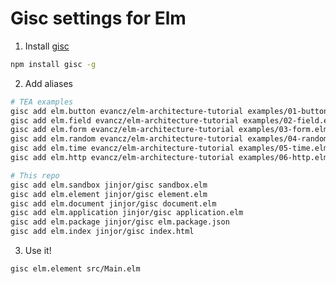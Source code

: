 # Gisc settings for Elm

1. Install [gisc](https://www.npmjs.com/package/gisc)

```bash
npm install gisc -g
```

2. Add aliases

```bash
# TEA examples
gisc add elm.button evancz/elm-architecture-tutorial examples/01-button.elm
gisc add elm.field evancz/elm-architecture-tutorial examples/02-field.elm
gisc add elm.form evancz/elm-architecture-tutorial examples/03-form.elm
gisc add elm.random evancz/elm-architecture-tutorial examples/04-random.elm
gisc add elm.time evancz/elm-architecture-tutorial examples/05-time.elm
gisc add elm.http evancz/elm-architecture-tutorial examples/06-http.elm

# This repo
gisc add elm.sandbox jinjor/gisc sandbox.elm
gisc add elm.element jinjor/gisc element.elm
gisc add elm.document jinjor/gisc document.elm
gisc add elm.application jinjor/gisc application.elm
gisc add elm.package jinjor/gisc elm.package.json
gisc add elm.index jinjor/gisc index.html
```

3. Use it!

```bash
gisc elm.element src/Main.elm
```
